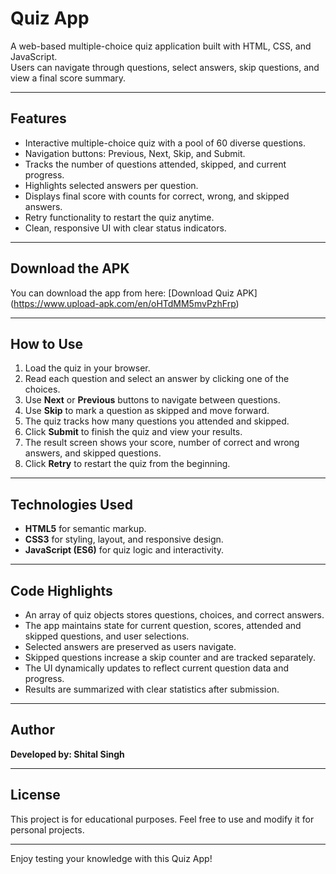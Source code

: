 # Quiz App

A web-based multiple-choice quiz application built with HTML, CSS, and JavaScript.  
Users can navigate through questions, select answers, skip questions, and view a final score summary.

---

## Features

- Interactive multiple-choice quiz with a pool of 60 diverse questions.
- Navigation buttons: Previous, Next, Skip, and Submit.
- Tracks the number of questions attended, skipped, and current progress.
- Highlights selected answers per question.
- Displays final score with counts for correct, wrong, and skipped answers.
- Retry functionality to restart the quiz anytime.
- Clean, responsive UI with clear status indicators.

---
## Download the APK
You can download the app from here:
[Download Quiz APK] (https://www.upload-apk.com/en/oHTdMM5mvPzhFrp)

---

## How to Use

1. Load the quiz in your browser.
2. Read each question and select an answer by clicking one of the choices.
3. Use **Next** or **Previous** buttons to navigate between questions.
4. Use **Skip** to mark a question as skipped and move forward.
5. The quiz tracks how many questions you attended and skipped.
6. Click **Submit** to finish the quiz and view your results.
7. The result screen shows your score, number of correct and wrong answers, and skipped questions.
8. Click **Retry** to restart the quiz from the beginning.

---
 

## Technologies Used

- **HTML5** for semantic markup.
- **CSS3** for styling, layout, and responsive design.
- **JavaScript (ES6)** for quiz logic and interactivity.

---

## Code Highlights

- An array of quiz objects stores questions, choices, and correct answers.
- The app maintains state for current question, scores, attended and skipped questions, and user selections.
- Selected answers are preserved as users navigate.
- Skipped questions increase a skip counter and are tracked separately.
- The UI dynamically updates to reflect current question data and progress.
- Results are summarized with clear statistics after submission.

---

## Author

**Developed by: Shital Singh**  

---

## License

This project is for educational purposes. Feel free to use and modify it for personal projects.

---

Enjoy testing your knowledge with this Quiz App!

